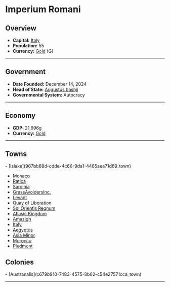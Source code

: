 <!--UNDEDITED FILE, remove this entire line if this file has been edited!-->
# <!--NAME-->Imperium Romani<!--NAME-->

## Overview

- **Capital:** <!--CAPITAL_LINK-->[Italy](3c420346-3be3-4ac2-8ecf-07279e8c22f9_town)<!--CAPITAL_LINK-->
- **Population:** <!--POPULATION-->55<!--POPULATION-->
- **Currency:** <!--CURRENCY_LINK-->[Gold](Gold_currency)<!--CURRENCY_LINK--> (<!--CURRENCY_ABV-->G<!--CURRENCY_ABV-->)

---

## Government

- **Date Founded:** <!--FOUNDED-->December 14, 2024<!--FOUNDED-->
- **Head of State:** <!--LEADER_TITLE_LINK-->[Augustus bashjj](bashjj_user)<!--LEADER_TITLE_LINK-->
- **Governmental System:** <!--GOVERNMENT-->Autocracy<!--GOVERNMENT-->

---

## Economy

- **GDP:** <!--GDP-->21,696g<!--GDP-->
- **Currency:** <!--CURRENCY_LINK-->[Gold](Gold_currency)<!--CURRENCY_LINK-->

---

## Towns

<!--TOWNS-->- [Islake](967bb88d-cdde-4c66-9da1-4465aea71d69_town)
- [Monaco](05e533f0-0c80-4a3e-a345-abda414d2460_town)
- [Ratica](929199a1-bf53-4bef-9524-0b5a33a070f7_town)
- [Sardinia](0feac575-2cf4-4628-9f20-1f1d0874a906_town)
- [GrassAvoidersInc.](cfc436f4-d874-4bed-a6a5-bb3a6c017e75_town)
- [Levant](320c4fa9-2b0d-474c-b536-436ffc425259_town)
- [Quay of Liberation](5b232dd9-b917-46e1-977e-1c31b4aebd24_town)
- [Sol Orientis Regnum](4b634be2-ec0a-410a-a8f4-84c55974c37c_town)
- [Atlasic Kingdom](0788d03f-e2e3-4706-bfde-28ad4d25e4a4_town)
- [Amazigh](ded573de-c4fe-4978-8348-46c692f91f9d_town)
- [Italy](3c420346-3be3-4ac2-8ecf-07279e8c22f9_town)
- [Aegyptus](44882a74-f932-47da-92ea-4593ea555fa2_town)
- [Asia Minor](246dfebc-65b0-4cc9-b59f-4d62752fdbac_town)
- [Morocco](db31c0ae-4bab-4276-b7b6-d829760a8e30_town)
- [Piedmont](f3a83396-272d-49ce-b245-bb2a1ca1f9ff_town)<!--TOWNS-->

## Colonies

<!--COLONIES-->- [Austranalis](c679b910-7483-4575-8b62-c54e27571cca_town)<!--COLONIES-->

---